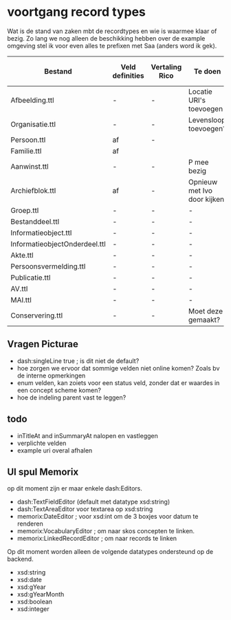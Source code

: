 # voortgang record types

Wat is de stand van zaken mbt de recordtypes en wie is waarmee klaar of bezig.
Zo lang we nog alleen de beschikking hebben over de example omgeving stel ik voor even alles te prefixen met Saa (anders word ik gek).

| Bestand | Veld definities | Vertaling Rico | Te doen | Klaar voor Picturae
| ------- | --------------- | -------------- | ------- | --------
| Afbeelding.ttl  | - | - | Locatie URI's toevoegen |
| Organisatie.ttl  | - | - | Levensloop toevoegen? | ja
| Persoon.ttl  |  af | - | | ja
| Familie.ttl  |  af |  | | ja
| Aanwinst.ttl     | - | - | P mee bezig
| Archiefblok.ttl | af| - | Opnieuw met Ivo door kijken | -
| Groep.ttl     | - | - | -
| Bestanddeel.ttl     | - | - | -
| Informatieobject.ttl     | - | - | -
| InformatieobjectOnderdeel.ttl     | - | - | -
| Akte.ttl     | - | - | -
| Persoonsvermelding.ttl     | - | - | -
| Publicatie.ttl     | - | - | -
| AV.ttl     | - | - | -
| MAI.ttl     | - | - | -
| Conservering.ttl     | - | - | Moet deze gemaakt?

## Vragen Picturae
* dash:singleLine  true ; is dit niet de default?
* hoe zorgen we ervoor dat sommige velden niet online komen? Zoals bv de interne opmerkingen
* enum velden, kan zoiets voor een status veld, zonder dat er waardes in een concept scheme komen?
* hoe de indeling parent vast te leggen?

## todo
* inTitleAt and inSummaryAt nalopen en vastleggen
* verplichte velden
* example uri overal afhalen


## UI spul Memorix

op dit moment zijn er maar enkele dash:Editors.
* dash:TextFieldEditor (default met datatype xsd:string)
* dash:TextAreaEditor voor textarea op xsd:string
* memorix:DateEditor ; voor xsd:int om de 3 boxjes voor datum te renderen
* memorix:VocabularyEditor ; om naar skos concepten te linken.
* memorix:LinkedRecordEditor ; om naar records te linken

Op dit moment worden alleen de volgende datatypes ondersteund op de backend.
* xsd:string
* xsd:date
* xsd:gYear
* xsd:gYearMonth
* xsd:boolean
* xsd:integer